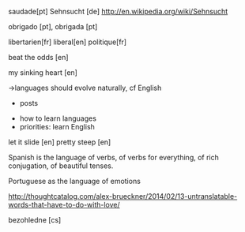 


saudade[pt]
Sehnsucht [de]
http://en.wikipedia.org/wiki/Sehnsucht

obrigado [pt], obrigada [pt]

libertarien[fr]
liberal[en]
politique[fr]

beat the odds [en]

my sinking heart [en]



->languages should evolve naturally, cf English
+ posts
- how to learn languages
- priorities: learn English


let it slide [en]
pretty steep [en]

Spanish is the language of verbs, of verbs for everything, of rich conjugation, of beautiful tenses.


Portuguese as the language of emotions

http://thoughtcatalog.com/alex-brueckner/2014/02/13-untranslatable-words-that-have-to-do-with-love/

bezohledne [cs]
